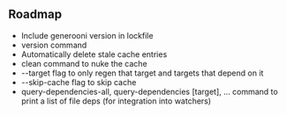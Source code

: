 ## Roadmap

- Include generooni version in lockfile
- version command
- Automatically delete stale cache entries
- clean command to nuke the cache
- --target flag to only regen that target and targets that depend on it
- --skip-cache flag to skip cache
- query-dependencies-all, query-dependencies [target], ... command to print a list of file deps (for integration into watchers)

